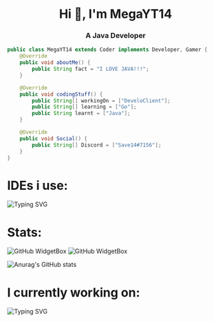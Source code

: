 <div align="center">
<h1 align="center">Hi 👋, I'm MegaYT14
<h3 align="center">A Java Developer</h1>

</div>

```java
public class MegaYT14 extends Coder implements Developer, Gamer {
    @Override
    public void aboutMe() {
        public String fact = "I LOVE JAVA!!!";
    }

    @Override
    public void codingStuff() {
        public String[] workingOn = ["DeveloClient"];
        public String[] learning = ["Go"];
        public String learnt = ["Java"];
    }

    @Override
    public void Social() {
        public String[] Discord = ["Save14#7156"];
    }
}
```


# IDEs i use:
![Typing SVG](https://readme-typing-svg.herokuapp.com?font=Arial&color=%2336BCF7&lines=Eclipse;IntelliJ+Idea;Atom)

# Stats:
![GitHub WidgetBox](https://github-widgetbox.vercel.app/api/profile?username=MegaYT14&data=followers,repositories,stars,commits)
![GitHub WidgetBox](https://github-widgetbox.vercel.app/api/skills?names=java,html)

![Anurag's GitHub stats](https://github-readme-stats.vercel.app/api?username=MegaYT14&show_icons=true&theme=radical)
# I currently working on:
![Typing SVG](https://readme-typing-svg.herokuapp.com?font=Arial&color=%23F7913B&lines=DeveloClient;Github.com%2FMegaYT14%2FDeveloClient)
